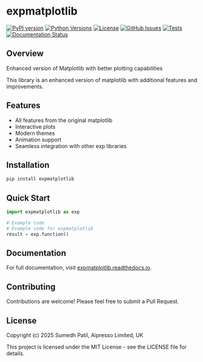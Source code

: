 # expmatplotlib

[![PyPI version](https://img.shields.io/pypi/v/expmatplotlib.svg)](https://pypi.org/project/expmatplotlib/)
[![Python Versions](https://img.shields.io/pypi/pyversions/expmatplotlib.svg)](https://pypi.org/project/expmatplotlib/)
[![License](https://img.shields.io/github/license/Sumedh1599/expmatplotlib.svg)](https://github.com/Sumedh1599/expmatplotlib/blob/main/LICENSE)
[![GitHub Issues](https://img.shields.io/github/issues/Sumedh1599/expmatplotlib.svg)](https://github.com/Sumedh1599/expmatplotlib/issues)
[![Tests](https://github.com/Sumedh1599/expmatplotlib/workflows/Tests/badge.svg)](https://github.com/Sumedh1599/expmatplotlib/actions)
[![Documentation Status](https://readthedocs.org/projects/expmatplotlib/badge/?version=latest)](https://expmatplotlib.readthedocs.io/en/latest/?badge=latest)

## Overview

Enhanced version of Matplotlib with better plotting capabilities

This library is an enhanced version of matplotlib with additional features and improvements.

## Features

- All features from the original matplotlib
- Interactive plots
- Modern themes
- Animation support
- Seamless integration with other exp libraries

## Installation

```bash
pip install expmatplotlib
```

## Quick Start

```python
import expmatplotlib as exp

# Example code
# Example code for expmatplotlib
result = exp.function()
```

## Documentation

For full documentation, visit [expmatplotlib.readthedocs.io](https://expmatplotlib.readthedocs.io/).

## Contributing

Contributions are welcome! Please feel free to submit a Pull Request.

## License

Copyright (c) 2025 Sumedh Patil, Aipresso Limited, UK

This project is licensed under the MIT License - see the LICENSE file for details.
